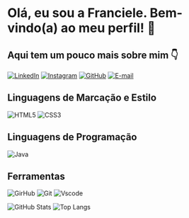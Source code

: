 # Olá, eu sou a Franciele. Bem-vindo(a) ao meu perfil! 😬

## Aqui tem um pouco mais sobre mim 👇

[![LinkedIn](https://img.shields.io/badge/LinkedIn-0077B5?style=for-the-badge&logo=linkedin&logoColor=white)](https://www.linkedin.com/in/francielesampaio/)
[![Instagram](https://img.shields.io/badge/-Instagram-%23E4405F?style=for-the-badge&logo=instagram&logoColor=white)](https://www.instagram.com/oieefran/) 
[![GitHub](https://img.shields.io/badge/GitHub-100000?style=for-the-badge&logo=github&logoColor=white)](https://github.com/fsampaio486)
[![E-mail](https://img.shields.io/badge/-Email-000?style=for-the-badge&logo=microsoft-outlook&logoColor=007BFF)](mailto:f.sampaio21@outlook.com)

## Linguagens de Marcação e Estilo

![HTML5](https://img.shields.io/badge/HTML5-E34F26?style=for-the-badge&logo=html5&logoColor=white)
![CSS3](https://img.shields.io/badge/CSS3-1572B6?style=for-the-badge&logo=css3&logoColor=white)

## Linguagens de Programação

![Java](https://img.shields.io/badge/java-%23ED8B00.svg?style=for-the-badge&logo=openjdk&logoColor=white)

## Ferramentas

![GirHub](https://img.shields.io/badge/github-100000?style=for-the-badge&logo=github&logoColor=white)
![Git](https://img.shields.io/badge/GIT-E44C30?style=for-the-badge&logo=git&logoColor=white)
![Vscode](https://img.shields.io/badge/Vscode-007ACC?style=for-the-badge&logo=visual-studio-code&logoColor=white)

![GitHub Stats](https://github-readme-stats.vercel.app/api?username=fsampaio486&theme=transparent&bg_color=000&border_color=FFD700C&show_icons=true&icon_color=FFD700&title_color=FFD700&text_color=FF0084)
![Top Langs](https://github-readme-stats-git-masterrstaa-rickstaa.vercel.app/api/top-langs/?username=fsampaio486&layout=compact&bg_color=000&border_color=30A3DC&title_color=FFD700&text_color=FF0084)
